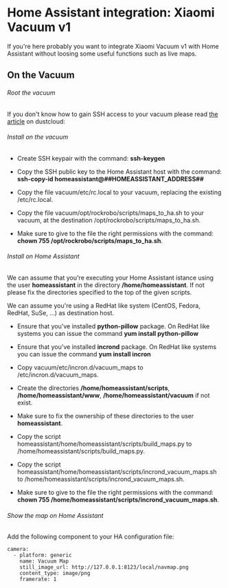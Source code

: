 # Home Assistant integration: Xiaomi Vacuum v1

If you're here probably you want to integrate Xiaomi Vacuum v1 with Home Assistant without loosing some useful functions such as live maps.


## On the Vacuum

###### Root the vacuum

If you don't know how to gain SSH access to your vacuum please read [the article](https://github.com/dgiese/dustcloud/wiki/VacuumRobots-manual-update-root-Howto) on dustcloud:


###### Install on the vacuum

- Create SSH keypair with the command: **ssh-keygen**

- Copy the SSH public key to the Home Assistant host with the command: **ssh-copy-id homeassistant@##HOMEASSISTANT_ADDRESS##**

- Copy the file vacuum/etc/rc.local to your vacuum, replacing the existing /etc/rc.local.

- Copy the file vacuum/opt/rockrobo/scripts/maps_to_ha.sh to your vacuum, at the destination /opt/rockrobo/scripts/maps_to_ha.sh.

- Make sure to give to the file the right permissions with the command: **chown 755 /opt/rockrobo/scripts/maps_to_ha.sh**.

###### Install on Home Assistant

We can assume that you're executing your Home Assistant istance using the user **homeassistant** in the directory **/home/homeassistant**.
If not please fix the directories specified to the top of the given scripts.

We can assume you're using a RedHat like system (CentOS, Fedora, RedHat, SuSe, ...) as destination host.

- Ensure that you've installed **python-pillow** package. On RedHat like systems you can issue the command **yum install python-pillow**

- Ensure that you've installed **incrond** package. On RedHat like systems you can issue the command **yum install incron**

- Copy vacuum/etc/incron.d/vacuum_maps to /etc/incron.d/vacuum_maps.

- Create the directories **/home/homeassistant/scripts**, **/home/homeassistant/www**, **/home/homeassistant/vacuum** if not exist.

- Make sure to fix the ownership of these directories to the user **homeassistant**.

- Copy the script homeassistant/home/homeassistant/scripts/build_maps.py to /home/homeassistant/scripts/build_maps.py.

- Copy the script homeassistant/home/homeassistant/scripts/incrond_vacuum_maps.sh to /home/homeassistant/scripts/incrond_vacuum_maps.sh.

- Make sure to give to the file the right permissions with the command: **chown 755 /home/homeassistant/scripts/incrond_vacuum_maps.sh**.


###### Show the map on Home Assistant

Add the following component to your HA configuration file:

```
camera:
  - platform: generic
    name: Vacuum Map
    still_image_url: http://127.0.0.1:8123/local/navmap.png
    content_type: image/png
    framerate: 1
```
